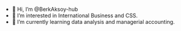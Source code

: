 - 👋 Hi, I’m @BerkAksoy-hub
- 👀 I’m interested in International Business and CSS.
- 🌱 I’m currently learning data analysis and managerial accounting.
